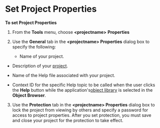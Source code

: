 
# Set Project Properties

 **To set Project Properties**



1. From the  **Tools** menu, choose **&lt;projectname&gt;** **Properties**
    
2. Use the  **General** tab in the **&lt;projectname> Properties** dialog box to specify the following:
    
    
    
      - Name of your project.
    
  - Description of your [project](b8bdf64f-5920-1ae9-16d0-b26d09524a30.md).
    
  - Name of the Help file associated with your project.
    
  - Context ID for the specific Help topic to be called when the user clicks the  **Help** button while the application's[object library](b8bdf64f-5920-1ae9-16d0-b26d09524a30.md) is selected in the **Object Browser**.
    

    
    
3. Use the  **Protection** tab in the **&lt;projectname> Properties** dialog box to lock the project from viewing by others and specify a password for access to project properties. After you set protection, you must save and close your project for the protection to take effect.
    

